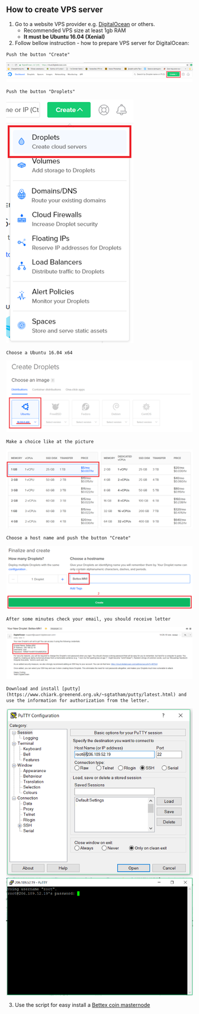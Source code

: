 ## How to create VPS server

1. Go to a website VPS provider e.g. [DigitalOcean](https://m.do.co/c/da2cd5eff34d) or others.
   - Recommended VPS size at least 1gb RAM
   - **It must be Ubuntu 16.04 (Xenial)**
2. Follow bellow instruction - how to prepare VPS server for DigitalOcean:
```
Push the button "Create"
```
![Alt text](https://github.com/bettexproject/bettexnodescript/blob/master/icons/1.png)

```
Push the button "Droplets"
```
![Alt text](https://github.com/bettexproject/bettexnodescript/blob/master/icons/2.png)

```
Сhoose a Ubuntu 16.04 x64
```
![Alt text](https://github.com/bettexproject/bettexnodescript/blob/master/icons/3.png)

```
Make a choice like at the picture
```
![Alt text](https://github.com/bettexproject/bettexnodescript/blob/master/icons/4.png)

```
Choose a host name and push the button "Create"
```
![Alt text](https://github.com/bettexproject/bettexnodescript/blob/master/icons/5.png)

```
After some minutes check your email, you should receive letter
```
![Alt text](https://github.com/bettexproject/bettexnodescript/blob/master/icons/6.png)

```
Download and install [putty](https://www.chiark.greenend.org.uk/~sgtatham/putty/latest.html) and use the information for authorization from the letter.
```
![Alt text](https://github.com/bettexproject/bettexnodescript/blob/master/icons/7.png)
![Alt text](https://github.com/bettexproject/bettexnodescript/blob/master/icons/8.png)

3. Use the script for easy install a [Bettex coin masternode](https://github.com/bettexproject/bettexnodescript)
